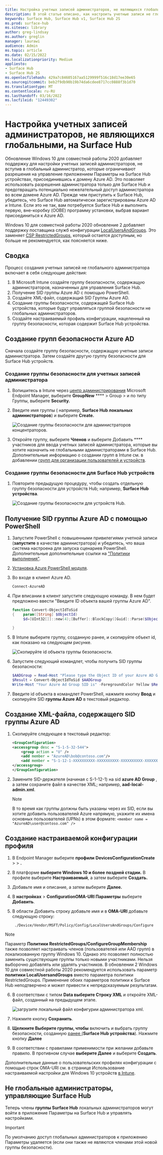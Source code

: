```yaml
---
title: Настройка учетных записей администраторов, не являющихся глобальными, на Surface Hub
description: В этой статье описано, как настроить учетные записи не глобального администратора для управления Surface Hub и Surface Hub 2S.
keywords: Surface Hub, Surface Hub v1, Surface Hub 2S
ms.prod: surface-hub
ms.sitesec: library
author: greg-lindsay
ms.author: greglin
manager: laurawi
audience: Admin
ms.topic: article
ms.date: 02/15/2022
ms.localizationpriority: Medium
appliesto:
- Surface Hub
- Surface Hub 2S
ms.openlocfilehash: 429a7c84605167aa5129999f516c18d17ee30e65
ms.sourcegitcommit: beb2f9db90b19b74da6cdee8717cc0888f3b1d70
ms.translationtype: MT
ms.contentlocale: ru-RU
ms.lasthandoff: 03/16/2022
ms.locfileid: "12449302"
---
```

# <a name="configure-non-global-admin-accounts-on-surface-hub"></a>Настройка учетных записей администраторов, не являющихся глобальными, на Surface Hub

Обновление Windows 10 для совместной работы 2020 добавляет поддержку для настройки учетных записей администраторов, не вступив в глобальный администратор, которые ограничивают разрешения на управление приложением Параметры на Surface Hub устройствах, присоединившись к домену Azure AD. Это позволяет использовать разрешения администратора только для Surface Hub и предотвращать потенциально нежелательный доступ администратора во всем домене Azure AD. Прежде чем приступить к Surface Hub, убедитесь, что Surface Hub автоматически зарегистрированы Azure AD и Intune. Если это не так, вам потребуется Surface Hub и выполнить первую, вне-коробку (OOBE) программу установки, выбрав вариант присоединиться к Azure AD.

Windows 10 для совместной работы 2020 обновление 2 добавляет поддержку поставщика служб конфигурации [LocalUsersAndGroups](/windows/client-management/mdm/policy-csp-localusersandgroups). Это заменяет [CSP RestrictedGroups](/windows/client-management/mdm/policy-csp-restrictedgroups), который остается доступным, но больше не рекомендуется, как поясняется ниже.

## <a name="summary"></a>Сводка

Процесс создания учетных записей не глобального администратора включает в себя следующие действия:

1. В Microsoft Intune создайте группу безопасности, содержащую администраторов, назначенных для управления Surface Hub.
2. Получение SID группы Azure AD с помощью PowerShell.
3. Создайте XML-файл, содержащий SID Группы Azure AD.
4. Создание группы безопасности, содержащей Surface Hub устройства, которые будут управляться группой безопасности не глобальных администраторов. 
5. Создайте настраиваемый профиль конфигурации, нацеленный на группу безопасности, которая содержит Surface Hub устройства.

## <a name="create-azure-ad-security-groups"></a>Создание групп безопасности Azure AD

Сначала создайте группу безопасности, содержащую учетные записи администратора. Затем создайте другую группу безопасности для Surface Hub устройств.  

### <a name="create-security-group-for-admin-accounts"></a>Создание группы безопасности для учетных записей администратора

1. Вопишитесь в Intune через [центр администрирования](https://go.microsoft.com/fwlink/?linkid=2109431) Microsoft Endpoint Manager, выберите **GroupNew** **** >  Group > и по типу Группы, выберите **Security.**
2. Введите имя группы ( например, **Surface Hub локальных администраторов**) и выберите **Create.**

     ![Создание группы безопасности для администраторов концентраторов.](images/sh-create-sec-group.png)

3. Откройте группу, выберите **Членов** и выберите Добавить **** участников для ввода учетных записей администратора, которые вы хотите назначить не глобальными администраторами в Surface Hub. Дополнительные информацию о создании групп в Intune см. в добавлении  [групп для организации пользователей и устройств](/mem/intune/fundamentals/groups-add).

### <a name="create-security-group-for-surface-hub-devices"></a>Создание группы безопасности для Surface Hub устройств

1. Повторите предыдущую процедуру, чтобы создать отдельную группу безопасности для устройств Hub; например, **Surface Hub устройства**.

     ![Создание группы безопасности для устройств Hub.](images/sh-create-sec-group-devices.png)

## <a name="obtain-azure-ad-group-sid-using-powershell"></a>Получение SID группы Azure AD с помощью PowerShell

1. Запустите PowerShell с повышенными привилегиями учетной записи (**запустите** в качестве администратора) и убедитесь, что ваша система настроена для запуска сценариев PowerShell. Дополнительные дополнительные ссылки на ["Политики выполнения"](/powershell/module/microsoft.powershell.core/about/about_execution_policies?).
2. [Установка Azure PowerShell модуля](/powershell/azure/install-az-ps).
3. Во входе в клиент Azure AD.

    ```powershell
    Connect-AzureAD
    ```

4. При вписании в клиент запустите следующую команду. В нем будет предложено ввести "Введите ID объекта вашей группы Azure AD".

    ```powershell
    function Convert-ObjectIdToSid
    {    param([String] $ObjectId)   
         $d=[UInt32[]]::new(4);[Buffer]::BlockCopy([Guid]::Parse($ObjectId).ToByteArray(),0,$d,0,16);"S-1-12-1-$d".Replace(' ','-')
      
    }
    ```

5. В Intune выберите группу, созданную ранее, и скопируйте объект id, как показано на следующем рисунке.

     ![Скопируйте id объекта группы безопасности.](images/sh-objectid.png)

6. Запустите следующий командлет, чтобы получить SID группы безопасности:

    ```powershell
    $AADGroup = Read-Host "Please type the Object ID of your Azure AD Group"
    $Result = Convert-ObjectIdToSid $AADGroup
    Write-Host "Your Azure Ad Group SID is" -ForegroundColor Yellow $Result
    ```

7. Введите id объекта в командлет PowerShell, нажмите кнопку **Ввод** и скопируйте SID **группы Azure AD** в текстовый редактор.

## <a name="create-xml-file-containing-azure-ad-group-sid"></a>Создание XML-файла, содержащего SID группы Azure AD

1. Скопируйте следующее в текстовый редактор:

    ```xml
    <GroupConfiguration>
    <accessgroup desc = "S-1-5-32-544">
        <group action = "U" />
        <add member = "AzureAD\bob@contoso.com"/>
        <add member = "S-1-12-1-XXXXXXXXXX-XXXXXXXXXX-XXXXXXXXXX-XXXXXXXXXX"/>
    </accessgroup>
    </GroupConfiguration>
    ```
2. Замените SID-держателя (начиная с S-1-12-1) на sid **azure AD Group** , а затем сохраните файл в качестве XML; например, **aad-local-admin.xml**.

      > [!NOTE]
      > В то время как группы должны быть указаны через их SID, если вы хотите добавить пользователей Azure напрямую, укажите их имена основных пользователей (UPNs) в этом формате: `<member name = "AzureAD\user@contoso.com" />`

## <a name="create-custom-configuration-profile"></a>Создание настраиваемой конфигурации профиля

1. В Endpoint Manager выберите **профили** **DevicesConfigurationCreate** >  > **.**
2. В платформе **выберите Windows 10 и более поздней стадии.** В профиле выберите **Настраиваемый**, а затем выберите **Создать.**
3. Добавьте имя и описание, а затем выберите **Далее.**
4. В **настройках** >  **ConfigurationOMA-URI Параметры** выберите **Добавить**.
5. В области Добавить строку добавьте имя и в     **OMA-URI** добавьте следующую строку:

    ```OMA-URI
     ./Device/Vendor/MSFT/Policy/Config/LocalUsersAndGroups/Configure
    ```

> [!NOTE]
> Параметр **Политики RestrictedGroups/ConfigureGroupMembership** также позволяет настраивать членов (пользователей или AAD групп) в локализованную группу Windows 10. Однако это позволяет полностью заменить существующие группы только новыми участниками. Нельзя выборочно добавлять или удалять участников.  В обновлении 2 Windows 10 для совместной работы 2020 рекомендуется использовать параметр **политики LocalUsersandGroups** вместо параметра политики RestrictedGroups. Применение обоих параметров политики к Surface Hub неподтверчено и может привести к непредсказуемым результатам.

6. В соответствии с типом **Data выберите Строку XML** и откройте XML-файл, созданный на предыдущем этапе.

     ![загрузите локальный файл конфигурии администратора xml.](images/sh-local-admin-config.png)

7. Нажмите кнопку **Сохранить**.
8. **Щелкните Выберите группы, чтобы** включить и выбрать группу безопасности, созданную [ранее (](#create-security-group-for-surface-hub-devices)**Surface Hub устройства**). Нажмите кнопку **Далее**
9. В соответствии с правилами применимости при желании добавьте правило. В противном случае **выберите Далее** и выберите **Создать**.

Дополнительные данные о пользовательских профилях конфигурации с помощью строк OMA-URI см. в странице Использование настраиваемой настройки для Windows 10 устройств [в Intune](/mem/intune/configuration/custom-settings-windows-10).

## <a name="non-global-admins-managing-surface-hub"></a>Не глобальные администраторы, управляющие Surface Hub

Теперь члены **группы Surface Hub** локальных администраторов могут войти в приложение Параметры на Surface Hub и управлять настройками.

> [!IMPORTANT]
> По умолчанию доступ глобальных администраторов к приложению Параметры удаляется (если они также не являются членами этой новой группы безопасности).

